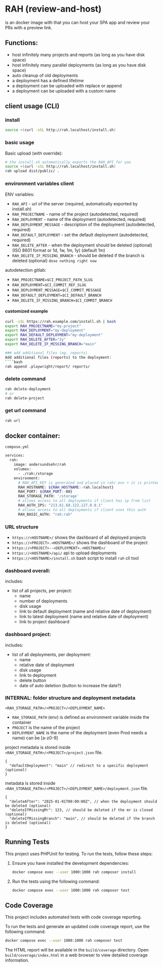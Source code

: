 # RAH (review-and-host)

is an docker image with that you can host your SPA app and review your PRs with a preview link.

## Functions:

- host infinitely many projects and reports (as long as you have disk space)
- host infinitely many parallel deployments (as long as you have disk space)
- auto cleanup of old deployments
- a deployment has a defined lifetime
- a deployment can be uploaded with replace or append
- a deployment can be uploaded with a custom name

## client usage (CLI)

### install

````bash
source <(curl -sSL http://rah.localhost/install.sh)
````

### basic usage
Basic upload (with override):
````bash
# the install.sh automatically exports the RAH_API for you
source <(curl -sSL http://rah.localhost/install.sh)
rah upload dist/public/ .
````

### environment variables client

ENV variables:
- `RAH_API` - url of the server (required, automatically exported by install.sh)
- `RAH_PROJECTNAME` - name of the project (autodetected, required)
- `RAH_DEPLOYMENT` - name of the deployment (autodetected, required)
- `RAH_DEPLOYMENT_MESSAGE` - description of the deployment (autodetected, required)
- `RAH_DEFAULT_DEPLOYMENT` - set the default deployment (autodetected, required)
- `RAH_DELETE_AFTER` - when the deployment should be deleted (optional) (ISO 8601 format or 1d, 1w, 1m, 1y) (default 1m)
- `RAH_DELETE_IF_MISSING_BRANCH` - should be deleted if the branch is deleted (optional) `dose nothing right now`

autodetection gitlab:
- `RAH_PROJECTNAME=$CI_PROJECT_PATH_SLUG`
- `RAH_DEPLOYMENT=$CI_COMMIT_REF_SLUG`
- `RAH_DEPLOYMENT_MESSAGE=$CI_COMMIT_MESSAGE`
- `RAH_DEFAULT_DEPLOYMENT=$CI_DEFAULT_BRANCH`
- `RAH_DELETE_IF_MISSING_BRANCH=$CI_COMMIT_BRANCH`

#### customized example

````bash
curl -sSL https://rah.example.com/install.sh | bash
export RAH_PROJECTNAME="my-project"
export RAH_DEPLOYMENT="my-deployment"
export RAH_DEFAULT_DEPLOYMENT="my-deployment"
export RAH_DELETE_AFTER="2y"
export RAH_DELETE_IF_MISSING_BRANCH="main"

### add additional files (eg. reports)
Add additional files (reports) to the deployment: 
````bash
rah append .playwright/report/ reports/
````

### delete command

````bash
rah delete-deployment
# or
rah delete-project
````

### get url command

````bash
rah url
````

## docker container:

`compose.yml`
````bash
services:
  rah:
    image: andersundsehr/rah
    volumes:
      - ./rah:/storage
    environment:
      # RAH_API_KEY is generated and placed in rah/.env + it is printed in the docker log on startup
      RAH_HOSTNAME: ${RAH_HOSTNAME:-rah.localhost}
      RAH_PORT: ${RAH_PORT:-80}
      RAH_STORAGE_PATH: '/storage'
      # allows access to all deployments if client has ip from list
      RAH_AUTH_IPS: "213.61.68.122,127.0.0.1"
      # allows access to all deployments if client uses this auth
      RAH_BASIC_AUTH: "rah:rah"
````

### URL structure

- `https://<HOSTNAME>/` shows the dashboard of all deployed projects
- `https://<PROJECT>.<HOSTNAME>/` shows the dashboard of the project
- `https://<PROJECT>--<DEPLOYMENT>.<HOSTNAME>/`
- `https://<HOSTNAME>/api/` api to upload deployments
- `https://<HOSTNAME>/install.sh` bash script to install `rah` cli tool

### dashboard overall:

includes:
- list of all projects, per project:
  - name
  - number of deployments
  - disk usage
  - link to default deployment (name and relative date of deployment)
  - link to latest deployment (name and relative date of deployment)
  - link to project dashboard

### dashboard project:
includes:
- list of all deployments, per deployment:
  - name
  - relative date of deployment
  - disk usage
  - link to deployment
  - delete button
  - date of auto deletion (button to increase the date?)


### INTERNAL: folder structure and deployment metadata

`<RAH_STORAGE_PATH>/<PROJECT>/<DEPLOYMENT_NAME>`
- `RAH_STORAGE_PATH` (env) is defined as environment variable inside the container
- `PROJECT` is the name of the project
- `DEPLOYMENT_NAME` is the name of the deployment (even Prod needs a name) can be [a-z0-9]

project metadata is stored inside `<RAH_STORAGE_PATH>/<PROJECT>/project.json` file.

````json5
{
  "defaultDeployment": "main" // redirect to a specific deployment (optional)
}
````

metadata is stored inside `<RAH_STORAGE_PATH>/<PROJECT>/<DEPLOYMENT_NAME>/deployment.json` file.
````json5
{
  "deleteAfter": "2025-01-01T00:00:00Z", // when the deployment should be deleted (optional)
  "deleteIfMissingMr": 123, // should be deleted if the mr is closed (optional)
  "deleteIfMissingBranch": "main", // should be deleted if the branch is deleted (optional)
}
````

## Running Tests

This project uses PHPUnit for testing. To run the tests, follow these steps:

1. Ensure you have installed the development dependencies:
   ````bash
   docker compose exec --user 1000:1000 rah composer install
   ````

2. Run the tests using the following command:
   ````bash
   docker compose exec --user 1000:1000 rah composer test
   ````

## Code Coverage

This project includes automated tests with code coverage reporting. 

To run the tests and generate an updated code coverage report, use the following command:

```bash
docker compose exec --user 1000:1000 rah composer test
```

The HTML report will be available in the `build/coverage` directory. Open `build/coverage/index.html` in a web browser to view detailed coverage information.

